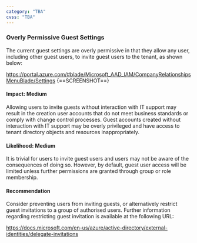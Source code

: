 ```yaml
---
category: "TBA"
cvss: "TBA"
---
```

### Overly Permissive Guest Settings
The current guest settings are overly permissive in that they allow any user, including other guest users, to invite guest users to the tenant, as shown below:

<https://portal.azure.com/#blade/Microsoft_AAD_IAM/CompanyRelationshipsMenuBlade/Settings>
{==SCREENSHOT==}
#### Impact: Medium
Allowing users to invite guests without interaction with IT support may result in the creation user accounts that do not meet business standards or comply with change control processes. Guest accounts created without interaction with IT support may be overly privileged and have access to tenant directory objects and resources inappropriately.
#### Likelihood: Medium
It is trivial for users to invite guest users and users may not be aware of the consequences of doing so. However, by default, guest user access will be limited unless further permissions are granted through group or role membership.
#### Recommendation
Consider preventing users from inviting guests, or alternatively restrict guest invitations to a group of authorised users. Further information regarding restricting guest invitation is available at the following URL:

<https://docs.microsoft.com/en-us/azure/active-directory/external-identities/delegate-invitations>
